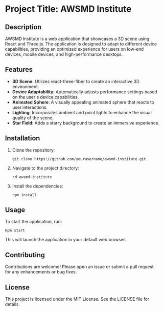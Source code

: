 # Project Title: AWSMD Institute

## Description
AWSMD Institute is a web application that showcases a 3D scene using React and Three.js. The application is designed to adapt to different device capabilities, providing an optimized experience for users on low-end devices, mobile devices, and high-performance desktops.

## Features
- **3D Scene**: Utilizes react-three-fiber to create an interactive 3D environment.
- **Device Adaptability**: Automatically adjusts performance settings based on the user's device capabilities.
- **Animated Sphere**: A visually appealing animated sphere that reacts to user interactions.
- **Lighting**: Incorporates ambient and point lights to enhance the visual quality of the scene.
- **Star Field**: Adds a starry background to create an immersive experience.

## Installation
1. Clone the repository:
   ```
   git clone https://github.com/yourusername/awsmd-institute.git
   ```
2. Navigate to the project directory:
   ```
   cd awsmd-institute
   ```
3. Install the dependencies:
   ```
   npm install
   ```

## Usage
To start the application, run:
```
npm start
```
This will launch the application in your default web browser.

## Contributing
Contributions are welcome! Please open an issue or submit a pull request for any enhancements or bug fixes.

## License
This project is licensed under the MIT License. See the LICENSE file for details.